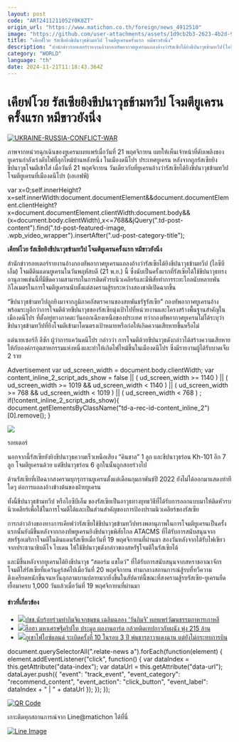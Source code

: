 ```yaml
---
layout: post
code: "ART2411211052Y0K8ZT"
origin_url: "https://www.matichon.co.th/foreign/news_4912510"
image: "https://github.com/user-attachments/assets/1d9cb2b3-2623-4b2d-930a-57bd393445f4"
title: "เคียฟโวย รัสเซียยิงขีปนาวุธข้ามทวีป โจมตียูเครนครั้งแรก หมีขาวยังนิ่ง"
description: "สำนักข่าวรอยเตอร์รายงานอ้างกองทัพอากาศยูเครนแถลงอ้างว่ารัสเซียได้ยิงขีปนาวุธข้ามทวีป(ไอซีบีเอ็ม) โจมตีดินแดนยูเครนในวันพฤหัสบดี(21 พ.ย.)นี้ ซึ่งนับเป็นครั้งแรกที่รัสเซียได้ใช้ขีปนาวุธทรงอานุภาพเช่นนี้ที่มีขีดความสามารถในการติดหัวรบนิวเคลียร์และมีพิสัยทำการระยะไกลนับหลายพันกิโลเมตรในการโจมตียูเครนนับตั้งแต่สงครามสู้รบระหว่างสองชาติเปิดฉากขึ้น "
category: "WORLD"
language: "th"
date: 2024-11-21T11:18:43.364Z
---
```


# เคียฟโวย รัสเซียยิงขีปนาวุธข้ามทวีป โจมตียูเครนครั้งแรก หมีขาวยังนิ่ง

[![](https://www.matichon.co.th/wp-content/uploads/2024/11/AFP__20241121__36MV2LZ__v2__HighRes__UkraineRussiaConflictWar.jpg "UKRAINE-RUSSIA-CONFLICT-WAR")](https://www.matichon.co.th/wp-content/uploads/2024/11/AFP__20241121__36MV2LZ__v2__HighRes__UkraineRussiaConflictWar.jpg)

ภาพจากหน่วยฉุกเฉินของยูเครนเผยแพร่เมื่อวันที่ 21 พฤศจิกายน เผยให้เห็นเจ้าหน้าที่ดับเพลิงของยูเครนกำลังเร่งดับไฟที่ลุกไหม้บ้านหลังหนึ่ง ในเมืองดนีโปร ประเทศยูเครน หลังจากถูกรัสเซียยิงขีปนาวุธโจมตีเข้าใส่ เมื่อวันที่ 21 พฤศจิกายน วันเดียวกับที่ยูเครนอ้างว่ารัสเซียได้ยิงขีปนาวุธข้ามทวีปโจมตียูเครนที่เมืองดนีโปร (เอเอฟพี)

var x=0;self.innerHeight?x=self.innerWidth:document.documentElement&&document.documentElement.clientHeight?x=document.documentElement.clientWidth:document.body&&(x=document.body.clientWidth),x<=768&&jQuery(".td-post-content").find(".td-post-featured-image, .wpb\_video\_wrapper").insertAfter(".ud-post-category-title");

**เคียฟโวย รัสเซียยิงขีปนาวุธข้ามทวีป โจมตียูเครนครั้งแรก หมีขาวยังนิ่ง**

สำนักข่าวรอยเตอร์รายงานอ้างกองทัพอากาศยูเครนแถลงอ้างว่ารัสเซียได้ยิงขีปนาวุธข้ามทวีป (ไอซีบีเอ็ม) โจมตีดินแดนยูเครนในวันพฤหัสบดี (21 พ.ย.) นี้ ซึ่งนับเป็นครั้งแรกที่รัสเซียได้ใช้ขีปนาวุธทรงอานุภาพเช่นนี้ที่มีขีดความสามารถในการติดหัวรบนิวเคลียร์และมีพิสัยทำการระยะไกลนับหลายพันกิโลเมตรในการโจมตียูเครนนับตั้งแต่สงครามสู้รบระหว่างสองชาติเปิดฉากขึ้น

“ขีปนาวุธข้ามทวีปถูกยิงมาจากภูมิภาคอัสตราคานของสหพันธรัฐรัสเซีย” กองทัพอากาศยูเครนอ้าง พร้อมระบุอีกว่าการโจมตีด้วยขีปนาวุธของรัสเซียมุ่งเป้าไปที่หน่วยงานและโครงสร้างพื้นฐานสำคัญในเมืองดนีโปร ที่ตั้งอยู่ทางภาคตะวันออกเฉียงเหนือของประเทศ ทว่ากองทัพอากาศยูเครนไม่ได้ระบุว่าขีปนาวุธข้ามทวีปที่ยิงโจมตีเข้ามาโดนตรงเป้าหมายหรือก่อให้เกิดความเสียหายขึ้นหรือไม่

แต่นายเซอร์กี ลีซัก ผู้ว่าการแคว้นดนีโปร กล่าวว่า การโจมตีด้วยขีปนาวุธดังกล่าวได้สร้างความเสียหายให้กับองค์กรอุตสาหกรรมแห่งหนึ่งและทำให้เกิดไฟไหม้ขึ้นในเมืองดนีโปร ซึ่งมีรายงานผู้ได้รับบาดเจ็บ 2 ราย

Advertisement var ud\_screen\_width = document.body.clientWidth; var content\_inline\_2\_script\_ads\_show = false || ( ud\_screen\_width >= 1140 ) || ( ud\_screen\_width >= 1019 && ud\_screen\_width < 1140 ) || ( ud\_screen\_width >= 768 && ud\_screen\_width < 1019 ) || ( ud\_screen\_width < 768 ) ; if(!content\_inline\_2\_script\_ads\_show){ document.getElementsByClassName("td-a-rec-id-content\_inline\_2")\[0\].remove(); }

![](https://www.matichon.co.th/wp-content/uploads/2024/11/2024-11-21T092708Z_818214740_RC2L9BAJ9K5F_RTRMADP_3_UKRAINE-CRISIS-ATTACK-DNIPRO-1024x682.jpg)

รอยเตอร์

นอกจากนี้รัสเซียยังยิงขีปนาวุธความเร็วเหนือเสียง “คินชาล” 1 ลูก และขีปนาวุธร่อน Kh-101 อีก 7 ลูก โจมตียูเครนด้วย แต่ขีปนาวุธร่อน 6 ลูกในนั้นถูกสอยร่วงไป

ด้านรัสเซียที่เปิดฉากสงครามบุกรุกรานยูเครนตั้งแต่เดือนกุมภาพันธ์ปี 2022 ยังไม่ได้ออกมาแสดงท่าทีใดๆ ต่อการแถลงอ้างข้างต้นของฝ่ายยูเครน

ทั้งนี้ขีปนาวุธข้ามทวีป หรือไอซีบีเอ็ม ของรัสเซียเป็นอาวุธทางยุทธวิธีที่ได้รับการออกแบบมาให้ติดหัวรบนิวเคลียร์เพื่อใช้ในการโจมตีได้และเป็นส่วนสำคัญของการป้องปรามนิวเคลียร์ของรัสเซีย

การกล่าวอ้างของทางการเคียฟว่ารัสเซียใช้ขีปนาวุธข้ามทวีปทรงพลานุภาพในการโจมตียูเครนเป็นครั้งแรกนั้นยังมีขึ้นหลังจากกองทัพยูเครนยิงขีปนาวุธพิสัยไกล ATACMS ที่ได้รับการสนับสนุนจากสหรัฐอเมริกาโจมตีในดินแดนรัสเซียเมื่อวันที่ 19 พฤศจิกายนที่ผ่านมา สองวันหลังจากได้รับไฟเขียวจากประธานาธิบดีโจ ไบเดน ให้ใช้ขีปนาวุธดังกล่าวของสหรัฐโจมตีในรัสเซียได้

และมีขึ้นหลังจากยูเครนได้ยิงขีปนาวุธ “สตอร์ม แชโดว์” ที่ได้รับการสนับสนุนจากสหราชอาณาจักร โจมตีใส่รัสเซียที่แคว้นคูร์สค์ไปเมื่อวันที่ 20 พฤศจิกายน ท่ามกลางสถานการณ์สู้รบที่ทวีความตึงเครียดหนักขึ้นจนหวั่นลุกลามบานปลายมากยิ่งขึ้นในสัปดาห์นี้ขณะที่สงครามสู้รบรัสเซีย-ยูเครนยืดเยื้อมาครบ 1,000 วันแล้วเมื่อวันที่ 19 พฤศจิกายนที่ผ่านมา

#### ข่าวที่เกี่ยวข้อง

*   [![](https://www.matichon.co.th/wp-content/uploads/2024/11/นักเรียน-728.jpg)ปชช.นับร้อยร่วมทำกิมจิแจกชุมชน เฉลิมฉลอง ‘วันกิมจิ’ เผยแพร่วัฒนธรรมอาหารเกาหลี](https://www.matichon.co.th/foreign/news_4912258)
*   [![](https://www.matichon.co.th/wp-content/uploads/2024/11/454201.jpg)ฮือฮา มหาเศรษฐีคริปโท ประมูล ผลงานอาร์ต กล้วยติดเทปกาวกับผนัง พุ่ง 215 ล้าน](https://www.matichon.co.th/foreign/news_4912349)
*   [![](https://www.matichon.co.th/wp-content/uploads/2024/11/2024-11-21T052501Z_956534676_RC2H9BAUPHAC_RTRMADP_3_ICELAND-VOLCANO.jpg)ภูเขาไฟไอซ์แลนด์ ระเบิดครั้งที่ 10 ในรอบ 3 ปี พ่นธารลาวาแดงฉาน แต่ยังไม่กระทบการบิน](https://www.matichon.co.th/foreign/news_4912291)

document.querySelectorAll(".relate-news a").forEach(function(element) { element.addEventListener("click", function() { var dataIndex = this.getAttribute("data-index"); var dataUrl = this.getAttribute("data-url"); dataLayer.push({ "event": "track\_event", "event\_category": "recommend\_content", "event\_action": "click\_button", "event\_label": dataIndex + " | " + dataUrl }); }); });

[![QR Code](https://www.matichon.co.th/wp-content/uploads/2023/07/wob1371z.jpg)](https://lin.ee/ht0nDxX)

เกาะติดทุกสถานการณ์จาก Line@matichon ได้ที่นี่

[![Line Image](https://www.matichon.co.th/wp-content/uploads/2023/07/th.png)](https://lin.ee/ht0nDxX)